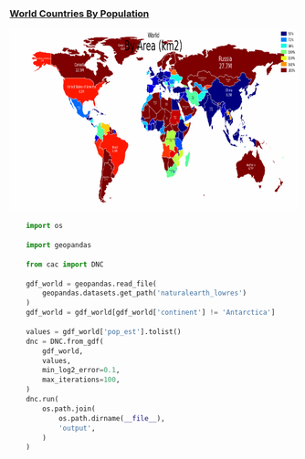 ### [World Countries By Population](examples/world_countries_by_population)

<p align="center">

  <a href="https://github.com/nuuuwan/continuous_area_cartograms/tree/main/examples/world_countries_by_population">
    <img src="https://raw.githubusercontent.com/nuuuwan/continuous_area_cartograms/main/examples/world_countries_by_population/output/animated.gif" height="320px" />
  </a>

</p>

```python
    import os

    import geopandas

    from cac import DNC

    gdf_world = geopandas.read_file(
        geopandas.datasets.get_path('naturalearth_lowres')
    )
    gdf_world = gdf_world[gdf_world['continent'] != 'Antarctica']

    values = gdf_world['pop_est'].tolist()
    dnc = DNC.from_gdf(
        gdf_world,
        values,
        min_log2_error=0.1,
        max_iterations=100,
    )
    dnc.run(
        os.path.join(
            os.path.dirname(__file__),
            'output',
        )
    )

```
